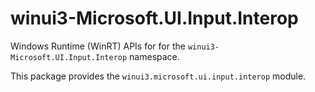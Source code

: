 <!-- warning: Please don't edit this file. It was automatically generated. -->

# winui3-Microsoft.UI.Input.Interop

Windows Runtime (WinRT) APIs for for the `winui3-Microsoft.UI.Input.Interop` namespace.

This package provides the `winui3.microsoft.ui.input.interop` module.
